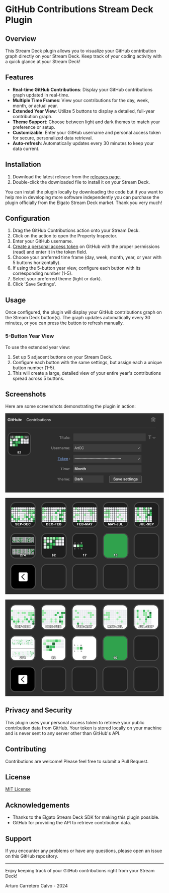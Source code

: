 # GitHub Contributions Stream Deck Plugin

## Overview

This Stream Deck plugin allows you to visualize your GitHub contribution graph directly on your Stream Deck. Keep track of your coding activity with a quick glance at your Stream Deck!

## Features

- **Real-time GitHub Contributions**: Display your GitHub contributions graph updated in real-time.
- **Multiple Time Frames**: View your contributions for the day, week, month, or actual year.
- **Extended Year View**: Utilize 5 buttons to display a detailed, full-year contribution graph.
- **Theme Support**: Choose between light and dark themes to match your preference or setup.
- **Customizable**: Enter your GitHub username and personal access token for secure, personalized data retrieval.
- **Auto-refresh**: Automatically updates every 30 minutes to keep your data current.

## Installation

1. Download the latest release from the [releases page](https://marketplace.elgato.com/stream-deck).
2. Double-click the downloaded file to install it on your Stream Deck.

You can install the plugin locally by downloading the code but if you want to help me in developing more software independently you can purchase the plugin officially from the Elgato Stream Deck market. Thank you very much!

## Configuration

1. Drag the GitHub Contributions action onto your Stream Deck.
2. Click on the action to open the Property Inspector.
3. Enter your GitHub username.
4. [Create a personal access token](https://docs.github.com/en/authentication/keeping-your-account-and-data-secure/managing-your-personal-access-tokens) on GitHub with the proper permissions (read) and enter it in the token field.
5. Choose your preferred time frame (day, week, month, year, or year with 5 buttons horizontally).
6. If using the 5-button year view, configure each button with its corresponding number (1-5).
7. Select your preferred theme (light or dark).
8. Click 'Save Settings'.

## Usage

Once configured, the plugin will display your GitHub contributions graph on the Stream Deck button(s). The graph updates automatically every 30 minutes, or you can press the button to refresh manually.

### 5-Button Year View
To use the extended year view:
1. Set up 5 adjacent buttons on your Stream Deck.
2. Configure each button with the same settings, but assign each a unique button number (1-5).
3. This will create a large, detailed view of your entire year's contributions spread across 5 buttons.

## Screenshots

Here are some screenshots demonstrating the plugin in action:

![Settings](https://github.com/ArtCC/github-contributions-stream-deck-plugin/blob/main/resources/settings.jpeg)

![Dark theme](https://github.com/ArtCC/github-contributions-stream-deck-plugin/blob/main/resources/dark.jpeg)

![Light theme](https://github.com/ArtCC/github-contributions-stream-deck-plugin/blob/main/resources/light.jpeg)

## Privacy and Security

This plugin uses your personal access token to retrieve your public contribution data from GitHub. Your token is stored locally on your machine and is never sent to any server other than GitHub's API.

## Contributing

Contributions are welcome! Please feel free to submit a Pull Request.

## License

[MIT License](LICENSE)

## Acknowledgements

- Thanks to the Elgato Stream Deck SDK for making this plugin possible.
- GitHub for providing the API to retrieve contribution data.

## Support

If you encounter any problems or have any questions, please open an issue on this GitHub repository.

---

Enjoy keeping track of your GitHub contributions right from your Stream Deck!

Arturo Carretero Calvo - 2024